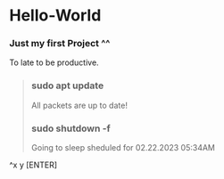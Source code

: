 # Hello-World
### Just my first Project ^^

To late to be productive.

> ### sudo apt update
> All packets are up to date!
> 
> ### sudo shutdown -f
> Going to sleep sheduled for 02.22.2023 05:34AM


^x y [ENTER]
